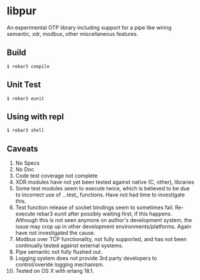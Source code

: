 libpur
=====

An experimental OTP library including support for a pipe like wiring 
semantic, xdr, modbus, other miscellaneous features.

Build
-----

    $ rebar3 compile

Unit Test
---------

    $ rebar3 eunit

Using with repl
---------

    $ rebar3 shell

Caveats
-------

1. No Specs
2. No Doc
3. Code test coverage not complete
4. XDR modules have not yet been tested against native (C, other), libraries
5. Some test modules seem to execute twice, which is believed to be due to incorrect use of ...test_ functions. Have not had time to investigate this.
6. Test function release of socket bindings seem to sometimes fail. Re-execute rebar3 eunit after possibly waiting first, if this happens. Although this is not seen anymore on author's development system, the issue may crop up in other development environments/platforms. Again have not investigated the cause.
7. Modbus over TCP functionality, not fully supported, and has not been continually tested against external systems.
8. Pipe semantic not fully flushed out.
9. Logging system does not provide 3rd party developers to control/overide logging mechanism.
10. Tested on OS X with erlang 18.1.


